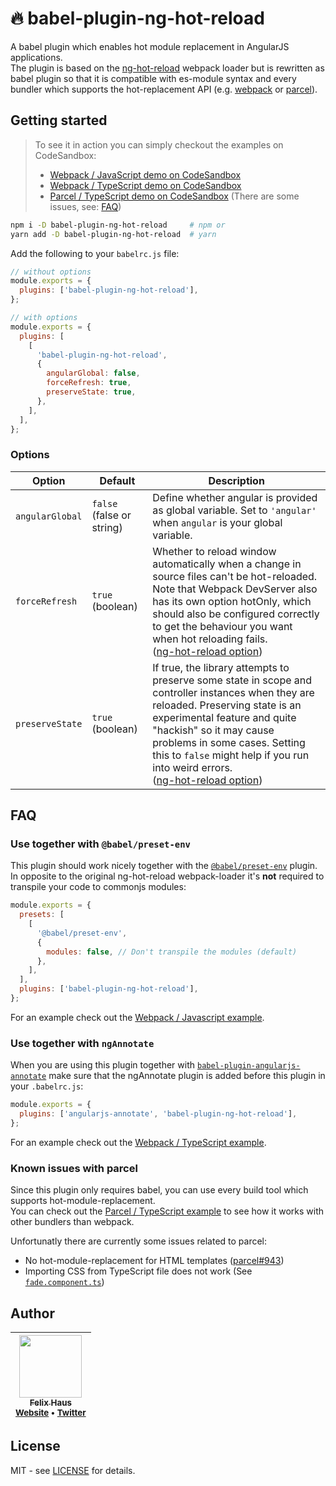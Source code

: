 # 🔥 babel-plugin-ng-hot-reload

A babel plugin which enables hot module replacement in AngularJS applications.<br />
The plugin is based on the [ng-hot-reload](https://github.com/noppa/ng-hot-reload) webpack loader but is rewritten as babel plugin so that it is compatible with es-module syntax and every bundler which supports the hot-replacement API (e.g. [webpack](https://webpack.js.org/) or [parcel](https://parceljs.org/)).

## Getting started

> To see it in action you can simply checkout the examples on CodeSandbox:
>
> - [Webpack / JavaScript demo on CodeSandbox ](https://codesandbox.io/s/github/ofhouse/babel-plugin-ng-hot-reload/tree/master/examples/javascript-webpack)
> - [Webpack / TypeScript demo on CodeSandbox](https://codesandbox.io/s/github/ofhouse/babel-plugin-ng-hot-reload/tree/master/examples/typescript-webpack)
> - [Parcel / TypeScript demo on CodeSandbox](https://codesandbox.io/s/github/ofhouse/babel-plugin-ng-hot-reload/tree/master/examples/typescript-parcel) (There are some issues, see: [FAQ](#known-issues-with-parcel))

```sh
npm i -D babel-plugin-ng-hot-reload     # npm or
yarn add -D babel-plugin-ng-hot-reload  # yarn
```

Add the following to your `babelrc.js` file:

```js
// without options
module.exports = {
  plugins: ['babel-plugin-ng-hot-reload'],
};

// with options
module.exports = {
  plugins: [
    [
      'babel-plugin-ng-hot-reload',
      {
        angularGlobal: false,
        forceRefresh: true,
        preserveState: true,
      },
    ],
  ],
};
```

### Options

| Option          | Default                   | Description                                                                                                                                                                                                                                                                                                                                                                  |
| --------------- | ------------------------- | ---------------------------------------------------------------------------------------------------------------------------------------------------------------------------------------------------------------------------------------------------------------------------------------------------------------------------------------------------------------------------- |
| `angularGlobal` | `false` (false or string) | Define whether angular is provided as global variable. Set to `'angular'` when `angular` is your global variable.                                                                                                                                                                                                                                                            |
| `forceRefresh`  | `true` (boolean)          | Whether to reload window automatically when a change in source files can't be hot-reloaded. Note that Webpack DevServer also has its own option hotOnly, which should also be configured correctly to get the behaviour you want when hot reloading fails.<br />([ng-hot-reload option](https://github.com/noppa/ng-hot-reload#client-options))                              |
| `preserveState` | `true` (boolean)          | If true, the library attempts to preserve some state in scope and controller instances when they are reloaded. Preserving state is an experimental feature and quite "hackish" so it may cause problems in some cases. Setting this to `false` might help if you run into weird errors.<br />([ng-hot-reload option](https://github.com/noppa/ng-hot-reload#client-options)) |

## FAQ

### Use together with `@babel/preset-env`

This plugin should work nicely together with the [`@babel/preset-env`](https://babeljs.io/docs/en/babel-preset-env) plugin.
In opposite to the original ng-hot-reload webpack-loader it's **not** required to transpile your code to commonjs modules:

```js
module.exports = {
  presets: [
    [
      '@babel/preset-env',
      {
        modules: false, // Don't transpile the modules (default)
      },
    ],
  ],
  plugins: ['babel-plugin-ng-hot-reload'],
};
```

For an example check out the [Webpack / Javascript example](./examples/javascript-webpack/).

### Use together with `ngAnnotate`

When you are using this plugin together with [`babel-plugin-angularjs-annotate`](https://github.com/schmod/babel-plugin-angularjs-annotate) make sure that the ngAnnotate plugin is added before this plugin in your `.babelrc.js`:

```js
module.exports = {
  plugins: ['angularjs-annotate', 'babel-plugin-ng-hot-reload'],
};
```

For an example check out the [Webpack / TypeScript example](./examples/typescript-webpack/).

### Known issues with parcel

Since this plugin only requires babel, you can use every build tool which supports hot-module-replacement.<br />
You can check out the [Parcel / TypeScript example](./examples/typescript-parcel/) to see how it works with other bundlers than webpack.

Unfortunatly there are currently some issues related to parcel:

- No hot-module-replacement for HTML templates ([parcel#943](https://github.com/parcel-bundler/parcel/issues/943))
- Importing CSS from TypeScript file does not work (See [`fade.component.ts`](./examples/typescript-parcel/src/fade/fade.component.ts))

## Author

<!-- prettier-ignore-start -->

| [<img src="https://avatars0.githubusercontent.com/u/472867?v=4" width="100px;"/><br /><sub><b>Felix Haus</b></sub>](https://github.com/ofhouse)<br /><sub>[Website](https://felix.house/) • [Twitter](https://twitter.com/ofhouse)</sub>|
| :---: |

<!-- prettier-ignore-end -->

## License

MIT - see [LICENSE](./LICENSE) for details.
